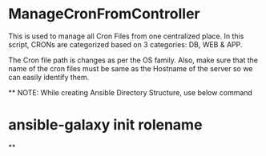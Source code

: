 # ManageCronFromController
This is used to manage all Cron Files from one centralized place.
In this script, CRONs are categorized based on 3 categories: DB, WEB & APP. 

The Cron file path is changes as per the OS family. Also, make sure that the name of the cron files must be same as the Hostname of the server so we can easily identify them.


**
NOTE: While creating Ansible Directory Structure, use below command
# ansible-galaxy init rolename
**
